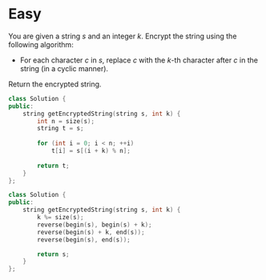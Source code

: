 # Easy

You are given a string $s$ and an integer $k$. Encrypt the string using the following algorithm:

- For each character $c$ in $s$, replace $c$ with the $k$-th character after $c$ in the string (in a cyclic manner).

Return the encrypted string.

```cpp
class Solution {
public:
    string getEncryptedString(string s, int k) {
        int n = size(s);
        string t = s;
        
        for (int i = 0; i < n; ++i)
            t[i] = s[(i + k) % n];
        
        return t;
    }
};
```

```cpp
class Solution {
public:
    string getEncryptedString(string s, int k) {
        k %= size(s);
        reverse(begin(s), begin(s) + k);
        reverse(begin(s) + k, end(s));
        reverse(begin(s), end(s));

        return s;
    }
};
```
